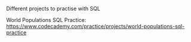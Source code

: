 Different projects to practise with SQL

World Populations SQL Practice: https://www.codecademy.com/practice/projects/world-populations-sql-practice

